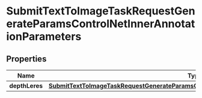 

# SubmitTextToImageTaskRequestGenerateParamsControlNetInnerAnnotationParameters


## Properties

| Name | Type | Description | Notes |
|------------ | ------------- | ------------- | -------------|
|**depthLeres** | [**SubmitTextToImageTaskRequestGenerateParamsControlNetInnerAnnotationParametersDepthLeres**](SubmitTextToImageTaskRequestGenerateParamsControlNetInnerAnnotationParametersDepthLeres.md) |  |  [optional] |



